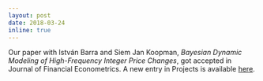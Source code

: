 ```yaml
---
layout: post
date: 2018-03-24
inline: true
---
```


Our paper with Istv&aacute;n Barra and Siem Jan Koopman, _Bayesian Dynamic Modeling of High-Frequency Integer Price Changes_, got accepted in Journal of Financial Econometrics. A new entry in Projects is available <a class="page-link" href="{{ '/projects/6_project/' | prepend: site.baseurl | prepend: site.url }}">here</a>.
